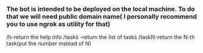 ### The bot is intended to be deployed on the local machine. To do that we will need public domain name( I personally recommend you to use ngrok as utility for that)
/h-return the help info
/tasks -return the list of tasks
/taskN-return the N-th task(put the number instead of N) 
